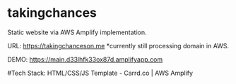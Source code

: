 # takingchances

Static website via AWS Amplify implementation.

URL: https://takingchanceson.me *currently still processing domain in AWS.

DEMO: https://main.d33lhfk33ox87d.amplifyapp.com

#Tech Stack: HTML/CSS/JS Template - Carrd.co | AWS Amplify
